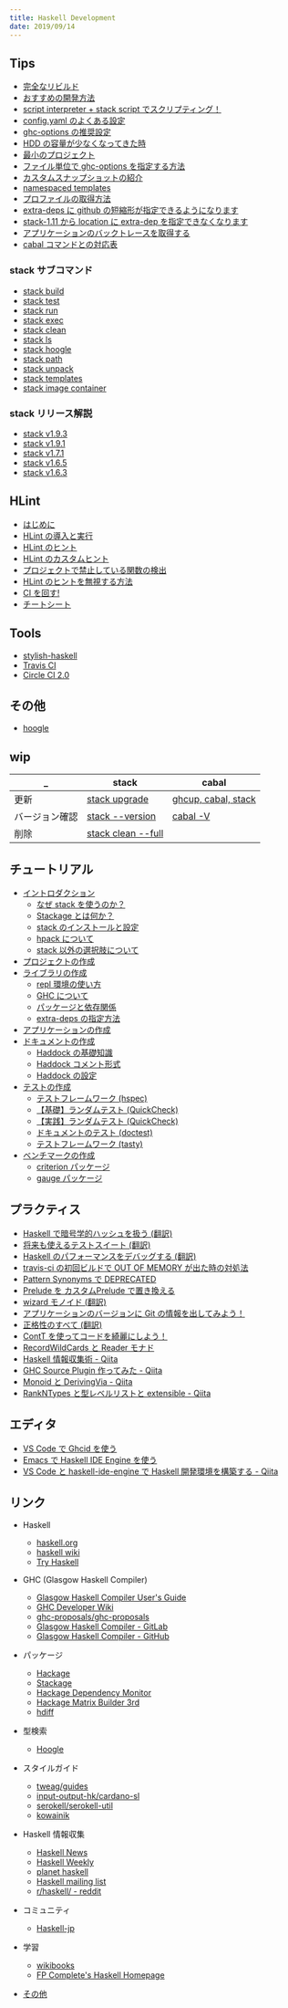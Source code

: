 ```yaml
---
title: Haskell Development
date: 2019/09/14
---
```


<div class="row">
  <div class="col s12 m6">

## Tips

- [完全なリビルド](tips/full-rebuild.html)
- [おすすめの開発方法](tips/recommend-dev.html)
- [script interpreter + stack script でスクリプティング！](tips/script-interpreter.html)
- [config.yaml のよくある設定](tips/config-yaml.html)
- [ghc-options の推奨設定](tips/recommended-ghc-options.html)
- [HDD の容量が少なくなってきた時](tips/hdd-space.html)
- [最小のプロジェクト](tips/minimal-stack-proj.html)
- [ファイル単位で ghc-options を指定する方法](tips/enable-ghc-options-by-file.html)
- [カスタムスナップショットの紹介](/posts/2017/12-23-stack161.html)
- [namespaced templates](/posts/2018/06-27-namespaced-templates.html)
- [プロファイルの取得方法](etc/profiling.html)
- [extra-deps に github の短縮形が指定できるようになります](/posts/2018/03-13-stack-extra-deps-shorthand.html)
- [stack-1.11 から location に extra-dep を指定できなくなります](/posts/2018/08-31-stack-extradep-legacy-syntax.html)
- [アプリケーションのバックトレースを取得する](/posts/2018/09-01-stack-profile-build.html)
- [cabal コマンドとの対応表](tips/cabal.html)

### stack サブコマンド

- [stack build](command/build.html)
- [stack test](command/test.html)
- [stack run](/posts/2018/06-25-stack-run.html)
- [stack exec](command/exec.html)
- [stack clean](command/clean.html)
- [stack ls](/posts/2017/12-20-stack-ls-command.html)
- [stack hoogle](command/hoogle.html)
- [stack path](command/path.html)
- [stack unpack](command/unpack.html)
- [stack templates](command/templates.html)
- [stack image container](command/image-container.html)

### stack リリース解説

- [stack v1.9.3](/posts/2018/12-10-stack-193.html)
- [stack v1.9.1](/posts/2018/10-22-stack-191.html)
- [stack v1.7.1](/posts/2018/05-04-stack171.html)
- [stack v1.6.5](/posts/2018/02-21-stack165.html)
- [stack v1.6.3](/posts/2017/12-24-stack163.html)

## HLint

- [はじめに](hlint/)
- [HLint の導入と実行](hlint/hlint-intro.html)
- [HLint のヒント](hlint/hlint-hint.html)
- [HLint のカスタムヒント](hlint/hlint-customhint.html)
- [プロジェクトで禁止している関数の検出](hlint/forbidden-functions.html)
- [HLint のヒントを無視する方法](hlint/hlint-ignore.html)
- [CI を回す!](hlint/hlint-ci.html)
- [チートシート](hlint/cheatsheet.html)

## Tools

- [stylish-haskell](etc/stylish-haskell.html)
- [Travis CI](etc/travis-ci.html)
- [Circle CI 2.0](/posts/2018/07-21-circleci-2.html)

## その他

- [hoogle](etc/hoogle.html)

## wip

_ | stack | cabal
-----|------|--------
更新 | [stack upgrade](tips/stack-upgrade.html) | [ghcup, cabal, stack](tips/cabal-upgrade.html)
バージョン確認 | [stack --version](tips/stack-version.html) | [cabal -V](tips/cabal-version.html)
削除 | [stack clean --full](tips/stack-uninstall.html)

  </div>
  <div class="col s12 m6">

## チュートリアル

- [イントロダクション](intro/)
  - [なぜ stack を使うのか？](intro/why-stack.html)
  - [Stackage とは何か？](intro/stackage.html)
  - [stack のインストールと設定](intro/stack-install.html)
  - [hpack について](intro/hpack.html)
  - [stack 以外の選択肢について](intro/alt-stack.html)
- [プロジェクトの作成](intro/create-prj.html)
- [ライブラリの作成](intro/create-lib.html)
  - [repl 環境の使い方](intro/repl.html)
  - [GHC について](intro/ghc.html)
  - [パッケージと依存関係](intro/package-and-deps.html)
  - [extra-deps の指定方法](intro/extra-deps.html)
- [アプリケーションの作成](intro/create-app.html)
- [ドキュメントの作成](doc/)
  - [Haddock の基礎知識](doc/haddock-intro.html)
  - [Haddock コメント形式](doc/haddock-comment.html)
  - [Haddock の設定](doc/haddock-settings.html)
- [テストの作成](test/)
  - [テストフレームワーク (hspec)](test/hspec.html)
  - [【基礎】ランダムテスト (QuickCheck)](test/quickcheck.html)
  - [【実践】ランダムテスト (QuickCheck)](test/quickcheck2.html)
  - [ドキュメントのテスト (doctest)](test/doctest.html)
  - [テストフレームワーク (tasty)](test/tasty.html)
- [ベンチマークの作成](bench/)
  - [criterion パッケージ](bench/criterion.html)
  - [gauge パッケージ](bench/gauge.html)

## プラクティス

- [Haskell で暗号学的ハッシュを扱う (翻訳)](/posts/2017/09-18-cryptographic-hashing-haskell.html)
- [将来も使えるテストスイート (翻訳)](/posts/2017/12-22-future-proofing-test-suites.html)
- [Haskell のパフォーマンスをデバッグする (翻訳)](/posts/2017/12-27-Haskell-Performance-Debugging.html)
- [travis-ci の初回ビルドで OUT OF MEMORY が出た時の対処法](/posts/2017/12-31-travis-out-of-memory.html)
- [Pattern Synonyms で DEPRECATED](/posts/2018/02-12-pattern-synonyms.html)
- [Prelude を カスタムPrelude で置き換える](/posts/2018/05-23-extended-prelude.html)
- [wizard モノイド (翻訳)](/posts/2018/03-07-The-wizard-monoid.html)
- [アプリケーションのバージョンに Git の情報を出してみよう！](/posts/2018/03-20-gitrev.html)
- [正格性のすべて (翻訳)](/posts/2018/06-25-All-About-Strictness.html)
- [ContT を使ってコードを綺麗にしよう！](/posts/2018/06-26-cont-param.html)
- [RecordWildCards と Reader モナド](/posts/2018/08-26-recordwildcards.html)
- [Haskell 情報収集術 - Qiita](https://qiita.com/waddlaw/items/b7ed253db36c6f8a04fc)
- [GHC Source Plugin 作ってみた - Qiita](https://qiita.com/waddlaw/items/65b57517f105fcbbe724)
- [Monoid と DerivingVia - Qiita](https://qiita.com/waddlaw/items/f349bd363963d59e9ef5)
- [RankNTypes と型レベルリストと extensible - Qiita](https://qiita.com/waddlaw/items/b49e9daa02b2d254fba3)

## エディタ

- [VS Code で Ghcid を使う](/posts/2017/12-24-Ghcid-with-VS-Code.html)
- [Emacs で Haskell IDE Engine を使う](/hie/emacs.html)
- [VS Code と haskell-ide-engine で Haskell 開発環境を構築する - Qiita](https://qiita.com/waddlaw/items/b83cd10311200095fe87)

## リンク

- Haskell
  - [haskell.org](https://www.haskell.org/)
  - [haskell wiki](https://wiki.haskell.org/Haskell)
  - [Try Haskell](http://tryhaskell.org/)
- GHC (Glasgow Haskell Compiler)
  - [Glasgow Haskell Compiler User's Guide](https://downloads.haskell.org/~ghc/latest/docs/html/users_guide/)
  - [GHC Developer Wiki](https://ghc.haskell.org/trac/ghc/)
  - [ghc-proposals/ghc-proposals](https://github.com/ghc-proposals/ghc-proposals)
  - [Glasgow Haskell Compiler - GitLab](https://gitlab.haskell.org/ghc/ghc)
  - [Glasgow Haskell Compiler - GitHub](https://github.com/ghc/ghc)
- パッケージ
  - [Hackage](https://hackage.haskell.org/)
  - [Stackage](https://www.stackage.org/)
  - [Hackage Dependency Monitor](http://packdeps.haskellers.com/)
  - [Hackage Matrix Builder 3rd](https://matrix.hackage.haskell.org/)
  - [hdiff](http://hdiff.luite.com/)
- 型検索
  - [Hoogle](https://hoogle.haskell.org/)
- スタイルガイド
  - [tweag/guides](https://github.com/tweag/guides)
  - [input-output-hk/cardano-sl](https://github.com/input-output-hk/cardano-sl/blob/develop/docs/style-guide.md)
  - [serokell/serokell-util](https://github.com/serokell/serokell-util/blob/master/serokell-style.md)
  - [kowainik](https://kowainik.github.io/posts/2019-02-06-style-guide)
- Haskell 情報収集
  - [Haskell News](http://haskellnews.org/)
  - [Haskell Weekly](https://haskellweekly.news/)
  - [planet haskell](https://planet.haskell.org/)
  - [Haskell mailing list](http://haskell.1045720.n5.nabble.com/)
  - [r/haskell/ - reddit](https://www.reddit.com/r/haskell/)
- コミュニティ
  - [Haskell-jp](https://haskell.jp/)
- 学習
  - [wikibooks](https://en.wikibooks.org/wiki/Haskell)
  - [FP Complete's Haskell Homepage](https://haskell.fpcomplete.com/)
- [その他](etc/links.html)

  </div>
</div>
